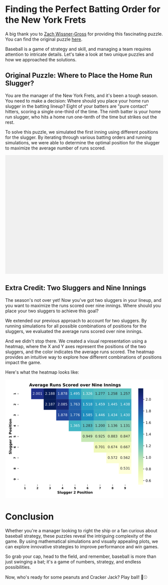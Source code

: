  # Finding the Perfect Batting Order for the New York Frets

A big thank you to [Zach Wissner-Gross](https://thefiddler.substack.com) for providing this fascinating puzzle. You can find the original puzzle [here](https://thefiddler.substack.com/p/can-you-set-a-winning-baseball-lineup).

Baseball is a game of strategy and skill, and managing a team requires attention to intricate details. Let's take a look at two unique puzzles and how we approached the solutions.

## Original Puzzle: Where to Place the Home Run Slugger?
You are the manager of the New York Frets, and it's been a tough season. You need to make a decision: Where should you place your home run slugger in the batting lineup? Eight of your batters are "pure contact" hitters, scoring a single one-third of the time. The ninth batter is your home run slugger, who hits a home run one-tenth of the time but strikes out the rest.

To solve this puzzle, we simulated the first inning using different positions for the slugger. By iterating through various batting orders and running simulations, we were able to determine the optimal position for the slugger to maximize the average number of runs scored.

![Lineplot showing average runs for different slugger positions](solution.svg)


## Extra Credit: Two Sluggers and Nine Innings
The season's not over yet! Now you've got two sluggers in your lineup, and you want to maximize the runs scored over nine innings. Where should you place your two sluggers to achieve this goal?

We extended our previous approach to account for two sluggers. By running simulations for all possible combinations of positions for the sluggers, we evaluated the average runs scored over nine innings.

And we didn't stop there. We created a visual representation using a heatmap, where the X and Y axes represent the positions of the two sluggers, and the color indicates the average runs scored. The heatmap provides an intuitive way to explore how different combinations of positions impact the game.

Here's what the heatmap looks like:

![Heatmap showing average runs for different slugger positions](extra_credit.svg)

# Conclusion
Whether you're a manager looking to right the ship or a fan curious about baseball strategy, these puzzles reveal the intriguing complexity of the game. By using mathematical simulations and visually appealing plots, we can explore innovative strategies to improve performance and win games.

So grab your cap, head to the field, and remember, baseball is more than just swinging a bat; it's a game of numbers, strategy, and endless possibilities.

Now, who's ready for some peanuts and Cracker Jack? Play ball! 🧢⚾